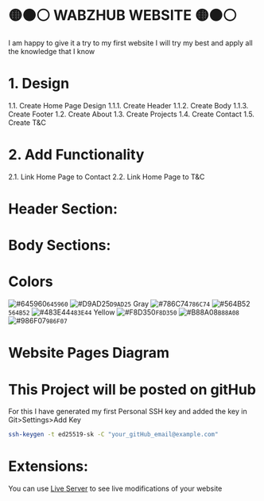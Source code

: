 # 🟡⚫⚪ WABZHUB WEBSITE 🟡⚫⚪
I am happy to give it a try to my first website
I will try my best and apply all the knowledge that I know
# 1. Design
1.1. Create Home Page Design
    1.1.1. Create Header
    1.1.2. Create Body
    1.1.3. Create Footer
1.2. Create About
1.3. Create Projects
1.4. Create Contact
1.5. Create T&C
# 2. Add Functionality
2.1. Link Home Page to Contact
2.2. Link Home Page to T&C
# Header Section:
# Body Sections:

# Colors
![#645960](https://placehold.co/15x15/645960/645960.png)`645960`
![#D9AD25](https://placehold.co/15x15/D9AD25/D9AD25.png)`D9AD25`
Gray
![#786C74](https://placehold.co/15x15/786C74/786C74.png)`786C74`
![#564B52](https://placehold.co/15x15/564B52/564B52.png)`564B52`
![#483E44](https://placehold.co/15x15/483E44/483E44.png)`483E44`
Yellow
![#F8D350](https://placehold.co/15x15/F8D350/F8D350.png)`F8D350`
![#B88A08](https://placehold.co/15x15/B88A08/B88A08.png)`B88A08`
![#986F07](https://placehold.co/15x15/986F07/986F07.png)`986F07`

# Website Pages Diagram


# This Project will be posted on gitHub
For this I have generated my first Personal SSH key and added the key in Git>Settings>Add Key
```bash
ssh-keygen -t ed25519-sk -C "your_gitHub_email@example.com"
```
# Extensions:
You can use [Live Server](https://marketplace.visualstudio.com/items?itemName=ritwickdey.LiveServery.LiveServer) to see live modifications of your website
